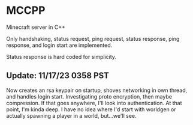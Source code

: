 # MCCPP
Minecraft server in C++

Only handshaking, status request, ping request, status response, ping response, and login start are implemented.

Status response is hard coded for simplicity.

## Update: 11/17/23 0358 PST
Now creates an rsa keypair on startup, shoves networking in own thread, and 
handles login start. Investigating proto encryption, then maybe compression. If that goes anywhere, I'll
look into authentication. At that point, I'm kinda deep. I have no idea where I'd start with worldgen
or actually spawning a player in a world, but...we'll see.